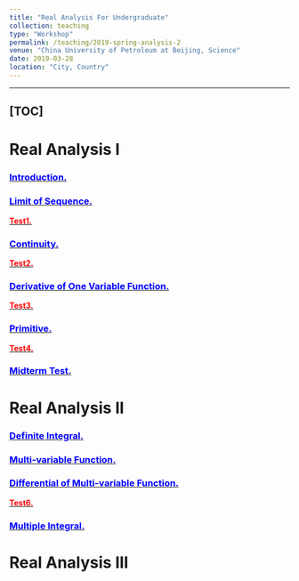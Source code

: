 ```yaml
---
title: "Real Analysis For Undergraduate"
collection: teaching
type: "Workshop"
permalink: /teaching/2019-spring-analysis-2
venue: "China University of Petroleum at Beijing, Science"
date: 2019-03-28
location: "City, Country"
---
```


---
[TOC]
---
Real Analysis I
======
### [<span style="color:blue">**Introduction.**</span>](http://wuguoning.github.io/files/introduction.pdf)
### [<span style="color:blue">**Limit of Sequence.**</span>](http://wuguoning.github.io/files/limits.pdf)
[<span style="color:red">**Test1.**</span>](http://wuguoning.github.io/files/test1.pdf)
### [<span style="color:blue">**Continuity.**</span>](http://wuguoning.github.io/files/continuity.pdf)
[<span style="color:red">**Test2.**</span>](http://wuguoning.github.io/files/test2.pdf)
### [<span style="color:blue">**Derivative of One Variable Function.**</span>](http://wuguoning.github.io/files/derivative.pdf)
[<span style="color:red">**Test3.**</span>](http://wuguoning.github.io/files/test3.pdf)
### [<span style="color:blue">**Primitive.**</span>](http://wuguoning.github.io/files/primitive.pdf)
[<span style="color:red">**Test4.**</span>](http://wuguoning.github.io/files/test4.pdf)
### [<span style="color:blue">**Midterm Test.**</span>](http://wuguoning.github.io/files/midtermtest18-19-1.pdf)

Real Analysis II
======
### [<span style="color:blue">**Definite Integral.**</span>](http://wuguoning.github.io/files/integral.pdf)
### [<span style="color:blue">**Multi-variable Function.**</span>](http://wuguoning.github.io/files/mul_var_fun.pdf)
### [<span style="color:blue">**Differential of Multi-variable Function.**</span>](http://wuguoning.github.io/files/diff_multi_var.pdf)
[<span style="color:red">**Test6.**</span>](http://wuguoning.github.io/files/test6.pdf)
### [<span style="color:blue">**Multiple Integral.**</span>](http://wuguoning.github.io/files/mul_int.pdf)

Real Analysis III
======



